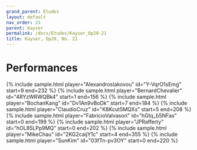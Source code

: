 ```yaml
---
grand_parent: Etudes
layout: default
nav_order: 21
parent: Kayser
permalink: /docs/Etudes/Kayser_Op20-21
title: Kayser, Op20, No. 21
---
```

# Performances
<div class="sample-container">
    {% include sample.html player="AlexandrosIakovou" id="Y-VqrO1sEmg" start=9 end=232 %}
    {% include sample.html player="BernardChevalier" id="4RYzWRWQBk4" start=1 end=156 %}
    {% include sample.html player="BochanKang" id="Dv1An9vBoDk" start=7 end=184 %}
    {% include sample.html player="ClaudioCruz" id="K8Kcut5MQXs" start=5 end=208 %}
    {% include sample.html player="FabricioValvasori" id="hGtq_b5NFas" start=0 end=199 %}
    {% include sample.html player="JPRafferty" id="hOL85LPp9MQ" start=0 end=202 %}
    {% include sample.html player="MikeChau" id="2KG2caijY1c" start=4 end=355 %}
    {% include sample.html player="SunKim" id="03fTn-pv3OY" start=0 end=220 %}
</div>